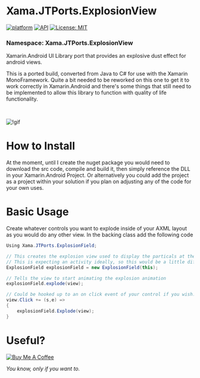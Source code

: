 # Xama.JTPorts.ExplosionView
[![platform](https://img.shields.io/badge/platform-Xamarin.Android-brightgreen.svg)](https://www.xamarin.com/)
[![API](https://img.shields.io/badge/API-10%2B-orange.svg?style=flat)](https://android-arsenal.com/api?level=10s)
[![License: MIT](https://img.shields.io/badge/License-MIT-blue.svg)](https://opensource.org/licenses/MIT)


### Namespace: Xama.JTPorts.ExplosionView

Xamarin.Android UI Library port that provides an explosive dust effect for android views.

This is a ported build, converted from Java to C# for use with the Xamarin MonoFramework. Quite a bit needed to be reworked on this one to get it to work correctly in Xamarin.Android and there's some things that still need to be implemented to allow this library to function with quality of life functionality.

<br>

![!gif](https://github.com/DigitalSa1nt/Xama.JTPorts.ExplosionView/blob/master/images/20190220_122849.gif?raw=true)

# How to Install

At the moment, until I create the nuget package you would need to download the src code, compile and build it, then simply reference the DLL in your Xamarin.Android Project. Or alternatively you could add the project as a project within your solution if you plan on adjusting any of the code for your own uses.

# Basic Usage

Create whatever controls you want to explode inside of your AXML layout as you would do any other view. In the backing class add the following code

```cs
Using Xama.JTPorts.ExplosionField;

// This creates the explosion view used to display the particals at the root of the content display.
// This is expecting an activity ideally, so this would be a little different if used inside of a fragment, so bear that in mind.
ExplosionField explosionField = new ExplosionField(this);

// Tells the view to start animating the explosion animation
explosionField.explode(view);

// Could be hooked up to an on click event of your control if you wish.
view.Click += (s,e) =>
{
    explosionField.Explode(view);
}
```

# Useful?
<a href="https://www.paypal.com/cgi-bin/webscr?cmd=_s-xclick&hosted_button_id=PFBEH42KW5P84" method="post" target="_top"><img src="https://camo.githubusercontent.com/b8efed595794b7c415163a48f4e4a07771b20abe/68747470733a2f2f7777772e6275796d6561636f666665652e636f6d2f6173736574732f696d672f637573746f6d5f696d616765732f707572706c655f696d672e706e67" alt="Buy Me A Coffee" style="height: auto !important;width: auto !important;" ></a>

_You know, only if you want to._
